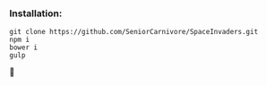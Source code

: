 ### Installation:

```
git clone https://github.com/SeniorCarnivore/SpaceInvaders.git
npm i
bower i
gulp
```

:information_desk_person:
